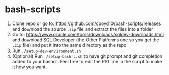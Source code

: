 # bash-scripts
1. Clone repo or go to: https://github.com/cboyd10/bash-scripts/releases and download the source `.zip` file and extract the files into a folder
2. Go to: https://www.oracle.com/tools/downloads/sqldev-downloads.html and download SQL Developer (the Other Platforms one so you get the `.zip` file) and put it into the same directory as the repo
3. Run `./setup-dev-environment.sh`
4. (Optional) Run `./setup-bashrc.sh` to have git prompt and git completion added to your bashrc. Feel free to edit the PS1 line in the script to make it how you want.

